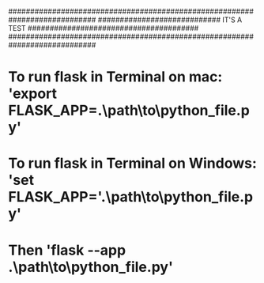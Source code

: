 ############################################################################
############################ IT'S A TEST #######################################
############################################################################

# To run flask in Terminal on mac: 'export FLASK_APP=.\path\to\python_file.py'
# To run flask in Terminal on Windows: 'set FLASK_APP='.\path\to\python_file.py'
# Then 'flask --app .\path\to\python_file.py'

